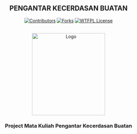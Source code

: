 <div align="center">

## PENGANTAR KECERDASAN BUATAN

[![Contributors][contributors-shield]][contributors-url]
[![Forks][forks-shield]][forks-url]
[![WTFPL License][license-shield]][license-url]

<!-- SHIELDS -->
[contributors-shield]: https://img.shields.io/github/contributors/jovianka/pancaran?style=flat-square&color=%23ADD8E6
[contributors-url]: https://github.com/jovianka/pancaran/graphs/contributors

[forks-shield]: https://img.shields.io/github/forks/jovianka/pancaran?style=flat-square&color=%23ADD8E6
[forks-url]: https://github.com/jovianka/pancaran/fork

[license-shield]: https://img.shields.io/github/license/jovianka/pancaran?style=flat-square&color=%23ADD8E6
[license-url]: https://github.com/jovianak/pancaran/blob/main/LICENSE

</div>

<!-- PROJECT LOGO -->
</br>
<div align="center">
  <a href="https://www.unud.ac.id/">
    <img src="https://github.com/dash4k/tugas-akhir-alpro-1/assets/133938416/ff71757a-1b51-44b7-b14e-b53b061d9815" alt="Logo" width="230" height="259">
  </a>

  <h3 align="center">Project Mata Kuliah Pengantar Kecerdasan Buatan
  <p align="center">
  </p>
</div>
</br>
